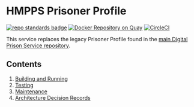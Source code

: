 # HMPPS Prisoner Profile
[![repo standards badge](https://img.shields.io/badge/endpoint.svg?&style=flat&logo=github&url=https%3A%2F%2Foperations-engineering-reports.cloud-platform.service.justice.gov.uk%2Fapi%2Fv1%2Fcompliant_public_repositories%2Fhmpps-prisoner-profile)](https://operations-engineering-reports.cloud-platform.service.justice.gov.uk/public-report/hmpps-prisoner-profile "Link to report")
[![Docker Repository on Quay](https://img.shields.io/badge/quay.io-repository-2496ED.svg?logo=docker)](https://quay.io/repository/hmpps/hmpps-prisoner-profile)
[![CircleCI](https://circleci.com/gh/ministryofjustice/hmpps-prisoner-profile/tree/main.svg?style=svg)](https://circleci.com/gh/ministryofjustice/hmpps-prisoner-profile)

This service replaces the legacy Prisoner Profile found in the
[main Digital Prison Service repository](https://github.com/ministryofjustice/digital-prison-services).

## Contents

1. [Building and Running](readme/building_and_running.md)
2. [Testing](readme/testing.md)
3. [Maintenance](readme/maintenance.md)
4. [Architecture Decision Records](architecture-decision-record/README.md)
